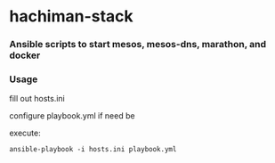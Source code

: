 hachiman-stack
================
### Ansible scripts to start mesos, mesos-dns, marathon, and docker

### Usage

fill out hosts.ini

configure playbook.yml if need be

execute:

	ansible-playbook -i hosts.ini playbook.yml
